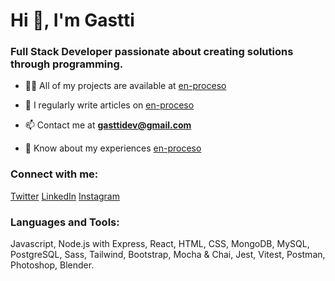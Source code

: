 <h1>Hi 👋, I'm Gastti</h1>
<h3>Full Stack Developer passionate about creating solutions through programming.</h3>

<!-- - 🔭 I’m currently working on [Foodery(Personal Project)](https://github.com/Gastti/app-foodery-server) -->

- 👨‍💻 All of my projects are available at [en-proceso](en-proceso)

- 📝 I regularly write articles on  [en-proceso](en-proceso)

- 📫 Contact me at **gasttidev@gmail.com**

- 📄 Know about my experiences [en-proceso](en-proceso)

<h3 align="left">Connect with me:</h3>
<p align="left">
<a href="https://twitter.com/gasttidev" target="blank">Twitter</a>
<a href="https://linkedin.com/in/gastongutierrez96" target="blank">LinkedIn</a>
<a href="https://instagram.com/gasttidev" target="blank">Instagram</a>
</p>

<h3 align="left">Languages and Tools:</h3>
Javascript, Node.js with Express, React, HTML, CSS, MongoDB, MySQL, PostgreSQL, Sass, Tailwind, Bootstrap, Mocha & Chai, Jest, Vitest, Postman, Photoshop, Blender.
